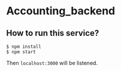 # Accounting_backend

## How to run this service?
```
$ npm install
$ npm start
```

Then `localhost:3000` will be listened.
